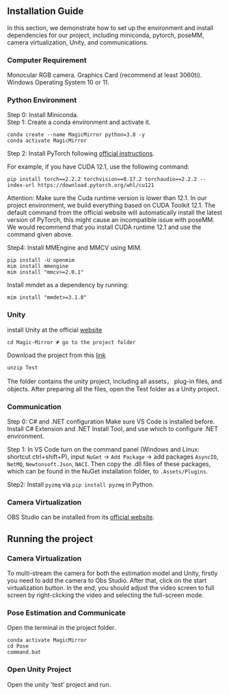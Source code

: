 ## Installation Guide
In this section, we demonstrate how to set up the environment and  install dependencies for our project, including miniconda, pytorch, poseMM, camera virtualization, Unity, and communications.  

### Computer Requirement 
Monocular RGB camera. 
Graphics Card  (recommend at least 3060ti). 
Windows Operating System 10  or 11.  

### Python Environment 
Step 0: Install Miniconda.  
Step 1: Create a conda environment and activate it.  
```
conda create --name MagicMirror python=3.8 -y
conda activate MagicMirror
```
Step 2: Install PyTorch following [official instructions](https://pytorch.org).    

For example, if you have CUDA 12.1, use the following command:  

```
pip install torch==2.2.2 torchvision==0.17.2 torchaudio==2.2.2 --index-url https://download.pytorch.org/whl/cu121
```

Attention: Make sure the Cuda runtime version is lower than 12.1. In our project environment, we build everything based on CUDA Toolkit 12.1. The default command from the official website will automatically install the latest version of PyTorch, this might cause an incompatible issue with poseMM.
We would recommend that you install CUDA runtime 12.1 and use the command given above.

Step4: Install MMEngine and MMCV using MIM.
```
pip install -U openmim
mim install mmengine
mim install "mmcv>=2.0.1"
```
Install mmdet as a dependency by running:
```
mim install "mmdet>=3.1.0"
```
### Unity
install Unity at the official [website](https://1drv.ms/u/c/7f140570b31b938e/EUWoPQaSmrxNnvQVNrEAElEBCqbGuA4eLjVXNF-S5sACtQ?e=BTDBvg)
```
cd Magic-Mirror # go to the project folder
```
Download the project from this [link]([xxx](https://1drv.ms/u/c/7f140570b31b938e/EUWoPQaSmrxNnvQVNrEAElEBCqbGuA4eLjVXNF-S5sACtQ?e=BTDBvg))
```
unzip Test 
```
The folder contains the unity project, including all assets， plug-in files, and objects. After preparing all the files, open the Test folder as a Unity project.
### Communication

Step 0: C# and .NET configuration 
Make sure VS Code is installed before. Install C# Extension and .NET Install Tool, and use which to configure .NET environment. 

Step 1: In VS Code turn on the command panel (Windows and Linux: shortcut ctrl+shift+P), input `NuGet` -> `Add Package` -> add packages `AsyncIO`, `NetMQ`, `Newtonsoft.Json`, `NACI`. Then copy the .dll files of these packages, which can be found in the NuGet installation folder, to `.Assets/Plugins`. 

Step2: Install `pyzmq` via `pip install pyzmq` in Python.


### Camera Virtualization 
OBS Studio can be installed from its [official website](https://obsproject.com).

## Running the project
### Camera Virtualization  
To multi-stream the camera for both the estimation model and Unity, firstly you need to add the camera to Obs Studio. After that, click on the start virtualization button. In the end, you should adjust the video screen to full screen by right-clicking the video and selecting the full-screen mode.

### Pose Estimation and Communicate
Open the terminal in the project folder.
```
conda activate MagicMirror
cd Pose 
command.bat
```
### Open Unity Project 
Open the unity 'test' project and run.
